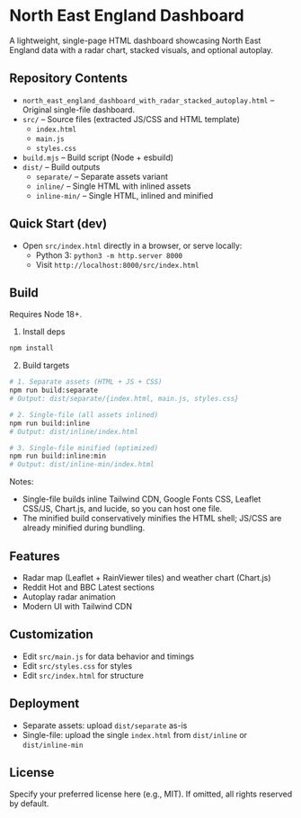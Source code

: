 # North East England Dashboard

A lightweight, single-page HTML dashboard showcasing North East England data with a radar chart, stacked visuals, and optional autoplay.

## Repository Contents
- `north_east_england_dashboard_with_radar_stacked_autoplay.html` – Original single-file dashboard.
- `src/` – Source files (extracted JS/CSS and HTML template)
  - `index.html`
  - `main.js`
  - `styles.css`
- `build.mjs` – Build script (Node + esbuild)
- `dist/` – Build outputs
  - `separate/` – Separate assets variant
  - `inline/` – Single HTML with inlined assets
  - `inline-min/` – Single HTML, inlined and minified

## Quick Start (dev)
- Open `src/index.html` directly in a browser, or serve locally:
  - Python 3: `python3 -m http.server 8000`
  - Visit `http://localhost:8000/src/index.html`

## Build
Requires Node 18+.

1) Install deps
```bash
npm install
```

2) Build targets
```bash
# 1. Separate assets (HTML + JS + CSS)
npm run build:separate
# Output: dist/separate/{index.html, main.js, styles.css}

# 2. Single-file (all assets inlined)
npm run build:inline
# Output: dist/inline/index.html

# 3. Single-file minified (optimized)
npm run build:inline:min
# Output: dist/inline-min/index.html
```

Notes:
- Single-file builds inline Tailwind CDN, Google Fonts CSS, Leaflet CSS/JS, Chart.js, and lucide, so you can host one file.
- The minified build conservatively minifies the HTML shell; JS/CSS are already minified during bundling.

## Features
- Radar map (Leaflet + RainViewer tiles) and weather chart (Chart.js)
- Reddit Hot and BBC Latest sections
- Autoplay radar animation
- Modern UI with Tailwind CDN

## Customization
- Edit `src/main.js` for data behavior and timings
- Edit `src/styles.css` for styles
- Edit `src/index.html` for structure

## Deployment
- Separate assets: upload `dist/separate` as-is
- Single-file: upload the single `index.html` from `dist/inline` or `dist/inline-min`

## License
Specify your preferred license here (e.g., MIT). If omitted, all rights reserved by default.
